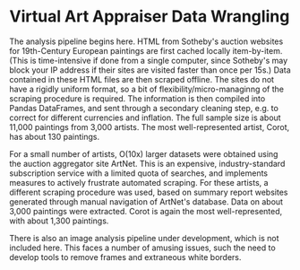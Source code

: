 # Virtual Art Appraiser Data Wrangling

The analysis pipeline begins here. HTML from Sotheby's auction websites for 19th-Century European paintings are first cached locally item-by-item. (This is time-intensive if done from a single computer, since Sotheby's may block your IP address if their sites are visited faster than once per 15s.) Data contained in these HTML files are then scraped offline. The sites do not have a rigidly uniform format, so a bit of flexibility/micro-managinng of the scraping procedure is required. The information is then compiled into Pandas DataFrames, and sent through a secondary cleaning step, e.g. to correct for different currencies and inflation. The full sample size is about 11,000 paintings from 3,000 artists. The most well-represented artist, Corot, has about 130 paintings.

For a small number of artists, O(10x) larger datasets were obtained using the auction aggregator site ArtNet. This is an expensive, industry-standard subscription service with a limited quota of searches, and implements measures to actively frustrate automated scraping. For these artists, a different scraping procedure was used, based on summary report websites generated through manual navigation of ArtNet's database. Data on about 3,000 paintings were extracted. Corot is again the most well-represented, with about 1,300 paintings.

There is also an image analysis pipeline under development, which is not included here. This faces a number of amusing issues, such the need to develop tools to remove frames and extraneous white borders.
